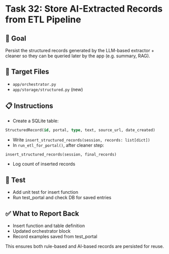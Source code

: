 # Task 32: Store AI-Extracted Records from ETL Pipeline

## 🎯 Goal
Persist the structured records generated by the LLM-based extractor + cleaner so they can be queried later by the app (e.g. summary, RAG).

## 📂 Target Files
- `app/orchestrator.py`
- `app/storage/structured.py` (new)

## 📋 Instructions
- Create a SQLite table:
```sql
StructuredRecord(id, portal, type, text, source_url, date_created)
```
- Write `insert_structured_records(session, records: list[dict])`
- In `run_etl_for_portal()`, after cleaner step:
```python
insert_structured_records(session, final_records)
```
- Log count of inserted records

## 🧪 Test
- Add unit test for insert function
- Run test_portal and check DB for saved entries

## ✅ What to Report Back
- Insert function and table definition
- Updated orchestrator block
- Record examples saved from test_portal

This ensures both rule-based and AI-based records are persisted for reuse.